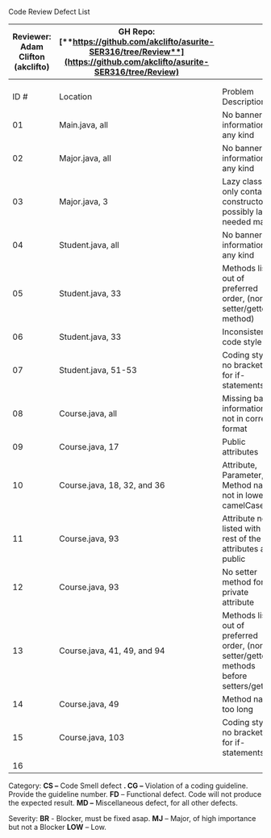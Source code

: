 Code Review Defect List

| Reviewer: Adam Clifton (akclifto) | GH Repo: [**https://github.com/akclifto/asurite-SER316/tree/Review**](https://github.com/akclifto/asurite-SER316/tree/Review) |   |
| --- | --- | --- |
|   |   |   |
|   |   |   |
| ID # | Location | Problem Description | Problem | File and Line Number | Category | Severity |
| 01 | Main.java, all | No banner information of any kind  | CG 1-3 | LOW |
| 02 | Major.java, all | No banner information of any kind  | CG 1-3 | LOW |
| 03 | Major.java, 3 | Lazy class, only contains constructor, possibly lacks needed majors  | CS 5 | LOW |
| 04 | Student.java, all | No banner information of any kind  | CG 1-3 | LOW |
| 05 | Student.java, 33 | Methods listed out of preferred order, (non-setter/getter method)  | CG 7c | LOW |
| 06 | Student.java, 33 | Inconsistent code style  | CG 8b | LOW |
| 07 | Student.java, 51-53 | Coding style, no brackets { } for if-statements  | CG 8c | LOW |
| 08 | Course.java, all | Missing banner information or not in correct format  | CG 1-3 | LOW |
| 09 | Course.java, 17 | Public attributes  | CG 5 | MJ |
| 10 | Course.java, 18, 32, and 36 | Attribute, Parameter, Method names not in lower camelCase  | CG 4c | LOW |
| 11 | Course.java, 93 | Attribute not listed with the rest of the attributes and public  | CG 7 | MJ |
| 12  | Course.java, 93 | No setter method for private attribute | FD | BR |
| 13 | Course.java, 41, 49, and 94 | Methods listed out of preferred order, (non-setter/getter methods before setters/getters)  | CG 7c-d | LOW |
| 14 | Course.java, 49 | Method name too long  | CS 10 | LOW |
| 15 | Course.java, 103 | Coding style, no brackets { } for if-statements  | CG 8c | LOW |
| 16 |    |   |   |   |

Category:        **CS –** Code Smell defect **. CG –** Violation of a coding guideline. Provide the guideline number. **FD** – Functional defect. Code will not produce the expected result. **MD –** Miscellaneous defect, for all other defects.

Severity:       **BR** - Blocker, must be fixed asap. **MJ** – Major, of high importance but not a Blocker **LOW** – Low.
